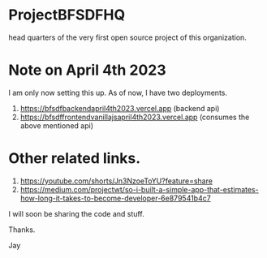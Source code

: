 # ProjectBFSDFHQ

head quarters of the very first open source project of this organization.

# Note on April 4th 2023

I am only now setting this up. As of now, I have two deployments.

1. https://bfsdfbackendapril4th2023.vercel.app (backend api)
1. https://bfsdffrontendvanillajsapril4th2023.vercel.app (consumes the above mentioned api)

# Other related links.

1. https://youtube.com/shorts/Jn3NzoeToYU?feature=share
1. https://medium.com/projectwt/so-i-built-a-simple-app-that-estimates-how-long-it-takes-to-become-developer-6e879541b4c7

I will soon be sharing the code and stuff.

Thanks.

Jay
